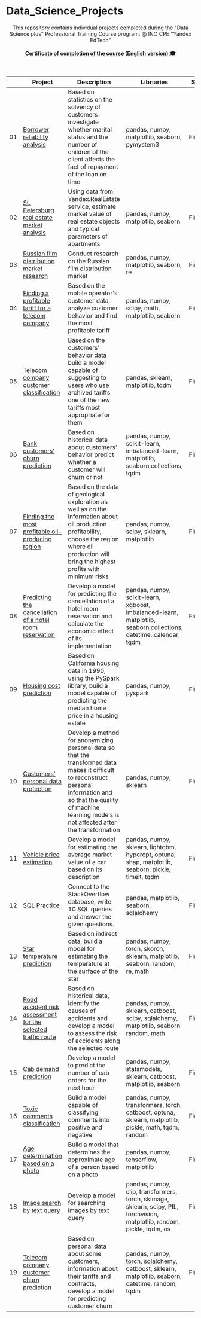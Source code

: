 # Data_Science_Projects

<p align=center>
This repository contains individual projects completed during the "Data Science plus" Professional Training Course program. @ INO CPE "Yandex EdTech" <br><br>
    <a href="https://github.com/Stanislav9801/Data_Science_Projects/blob/master/yandex_ds_certificate_en.pdf"><b>Certificate of completion of the course (English version) 🎓</b> </a>
</p>
<br>


|     | Project                                    | Description | Libriaries | Status |
| --- | ------------------------------------------ | ----------- | ---------- | ------ |
| 01 | [Borrower reliability analysis](https://github.com/Stanislav9801/yandex_practicum_home_projects/blob/master/01_borrower_reliability_analysis) | Based on statistics on the solvency of customers investigate whether marital status and the number of children of the client affects the fact of repayment of the loan on time | pandas, numpy, matplotlib, seaborn, pymystem3 | Finished |
| 02 | [St. Petersburg real estate market analysis](https://github.com/Stanislav9801/yandex_practicum_home_projects/blob/master/02_spb_real_estate_market_analysis) | Using data from Yandex.RealEstate service, estimate market value of real estate objects and typical parameters of apartments | pandas, numpy, matplotlib, seaborn | Finished |
| 03 | [Russian film distribution market research](https://github.com/Stanislav9801/yandex_practicum_home_projects/blob/master/03_russian_film_distribution_market_research)  | Conduct research on the Russian film distribution market | pandas, numpy, matplotlib, seaborn, re  |Finished |
| 04 | [Finding a profitable tariff for a telecom company](https://github.com/Stanislav9801/yandex_practicum_home_projects/blob/master/04_finding_profitable_tariff_for_telecom_company)  | Based on the mobile operator's customer data, analyze customer behavior and find the most profitable tariff | pandas, numpy, scipy, math, matplotlib, seaborn |  Finished |
| 05  | [Telecom company customer classification](https://github.com/Stanislav9801/yandex_practicum_home_projects/blob/master/05_telecom_company_customer_classification) | Based on the customers' behavior data build a model capable of suggesting to users who use archived tariffs one of the new tariffs most appropriate for them | pandas, sklearn, matplotlib, tqdm |  Finished |
| 06  | [Bank customers' churn prediction](https://github.com/Stanislav9801/yandex_practicum_home_projects/tree/blob/06_bank_customers_churn_prediction) | Based on historical data about customers' behavior predict whether a customer will churn or not | pandas, numpy, scikit-learn, imbalanced-learn, matplotlib, seaborn,collections, tqdm |  Finished |
| 07 | [Finding the most profitable oil-producing region](https://github.com/Stanislav9801/yandex_practicum_home_projects/blob/master/07_finding_most_profitable_oil_producing_region) | Based on the data of geological exploration as well as on the information about oil production profitability, choose the region where oil production will bring the highest profits with minimum risks |  pandas, numpy, scipy, sklearn, matplotlib|  Finished |
| 08 | [Predicting the cancellation of a hotel room reservation](https://github.com/Stanislav9801/yandex_practicum_home_projects/blob/master/08_predicting_cancellation_of_hotel_room_reservation) | Develop a model for predicting the cancellation of a hotel room reservation and calculate the economic effect of its implementation | pandas, numpy, scikit-learn, xgboost, imbalanced-learn, matplotlib, seaborn,collections, datetime, calendar, tqdm |  Finished |
| 09 | [Housing cost prediction](https://github.com/Stanislav9801/yandex_practicum_home_projects/blob/master/09_housing_cost_prediction) | Based on California housing data in 1990, using the PySpark library, build a model capable of predicting the median home price in a housing estate | pandas, numpy, pyspark |  Finished |
| 10 | [Customers' personal data protection](https://github.com/Stanislav9801/yandex_practicum_home_projects/blob/master/10_customers_personal_data_protection) | Develop a method for anonymizing personal data so that the transformed data makes it difficult to reconstruct personal information and so that the quality of machine learning models is not affected after the transformation |  pandas, numpy, sklearn |  Finished |
| 11 | [Vehicle price estimation](https://github.com/Stanislav9801/yandex_practicum_home_projects/blob/master/11_vehicle_price_estimation) | Develop a model for estimating the average market value of a car based on its description | pandas, numpy, sklearn, lightgbm, hyperopt, optuna, shap, matplotlib, seaborn, pickle, timeit, tqdm |  Finished |
| 12 | [SQL Practice](https://github.com/Stanislav9801/yandex_practicum_home_projects/blob/master/12_sql_practice) | Connect to the StackOverflow database, write 10 SQL queries and answer the given questions. |  pandas, matplotlib, seaborn, sqlalchemy |  Finished |
| 13 | [Star temperature prediction](https://github.com/Stanislav9801/yandex_practicum_home_projects/blob/master/13_star_temperature_prediction) | Based on indirect data, build a model for estimating the temperature at the surface of the star | pandas, numpy, torch, skorch, sklearn, matplotlib, seaborn, random, re, math |  Finished |
| 14 | [Road accident risk assessment for the selected traffic route](https://github.com/Stanislav9801/yandex_practicum_home_projects/blob/master/14_road_accident_risk_assessment) | Based on historical data, identify the causes of accidents and develop a model to assess the risk of accidents along the selected route | pandas, numpy, sklearn, catboost, scipy, sqlalchemy, matplotlib, seaborn random, math |  Finished |
| 15 | [Cab demand prediction](https://github.com/Stanislav9801/yandex_practicum_home_projects/blob/master/15_cab_demand_prediction) | Develop a model to predict the number of cab orders for the next hour | pandas, numpy, statsmodels, sklearn, catboost, matplotlib, seaborn |  Finished |
| 16 | [Toxic comments classification](https://github.com/Stanislav9801/yandex_practicum_home_projects/blob/master/16_toxic_comments_classification) | Build a model capable of classifying comments into positive and negative |  pandas, numpy, transformers, torch, catboost, optuna, sklearn, matplotlib, pickle, math, tqdm, random |  Finished |
| 17 | [Age determination based on a photo](https://github.com/Stanislav9801/yandex_practicum_home_projects/blob/master/17_age_determination_by_photo) | Build a model that determines the approximate age of a person based on a photo | pandas, numpy, tensorflow, matplotlib |  Finished |
| 18 | [Image search by text query](https://github.com/Stanislav9801/yandex_practicum_home_projects/blob/master/18_image_search_by_text_query) | Develop a model for searching images by text query | pandas, numpy, clip, transformers, torch, skimage, sklearn, scipy, PIL, torchvision, matplotlib, random, pickle, tqdm, os |  Finished |
| 19  | [Telecom company customer churn prediction](https://github.com/Stanislav9801/yandex_practicum_home_projects/blob/master/19_telecom_company_customer_churn_prediction) | Based on personal data about some customers, information about their tariffs and contracts, develop a model for predicting customer churn | pandas, numpy, torch, sqlalchemy,  catboost, sklearn, matplotlib, seaborn, datetime, random, tqdm |  Finished |